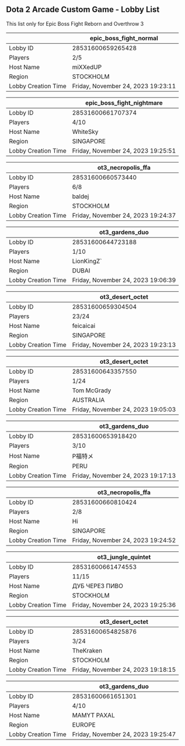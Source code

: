 ## Dota 2 Arcade Custom Game - Lobby List

This list only for Epic Boss Fight Reborn and Overthrow 3

|  | epic_boss_fight_normal |
| ------ | ------ |
| Lobby ID | 28531600659265428 |
| Players | 2/5 |
| Host Name | miXXedUP |
| Region | STOCKHOLM |
| Lobby Creation Time | Friday, November 24, 2023 19:23:11 |


|  | epic_boss_fight_nightmare |
| ------ | ------ |
| Lobby ID | 28531600661707374 |
| Players | 4/10 |
| Host Name | WhiteSky |
| Region | SINGAPORE |
| Lobby Creation Time | Friday, November 24, 2023 19:25:51 |


|  | ot3_necropolis_ffa |
| ------ | ------ |
| Lobby ID | 28531600660573440 |
| Players | 6/8 |
| Host Name | baldej |
| Region | STOCKHOLM |
| Lobby Creation Time | Friday, November 24, 2023 19:24:37 |


|  | ot3_gardens_duo |
| ------ | ------ |
| Lobby ID | 28531600644723188 |
| Players | 1/10 |
| Host Name | LionKingZ` |
| Region | DUBAI |
| Lobby Creation Time | Friday, November 24, 2023 19:06:39 |


|  | ot3_desert_octet |
| ------ | ------ |
| Lobby ID | 28531600659304504 |
| Players | 23/24 |
| Host Name | feicaicai |
| Region | SINGAPORE |
| Lobby Creation Time | Friday, November 24, 2023 19:23:13 |


|  | ot3_desert_octet |
| ------ | ------ |
| Lobby ID | 28531600643357550 |
| Players | 1/24 |
| Host Name | Tom McGrady |
| Region | AUSTRALIA |
| Lobby Creation Time | Friday, November 24, 2023 19:05:03 |


|  | ot3_gardens_duo |
| ------ | ------ |
| Lobby ID | 28531600653918420 |
| Players | 3/10 |
| Host Name | P福特メ |
| Region | PERU |
| Lobby Creation Time | Friday, November 24, 2023 19:17:13 |


|  | ot3_necropolis_ffa |
| ------ | ------ |
| Lobby ID | 28531600660810424 |
| Players | 2/8 |
| Host Name | Hi |
| Region | SINGAPORE |
| Lobby Creation Time | Friday, November 24, 2023 19:24:52 |


|  | ot3_jungle_quintet |
| ------ | ------ |
| Lobby ID | 28531600661474553 |
| Players | 11/15 |
| Host Name | ДУБ ЧЕРЕЗ ПИВО |
| Region | STOCKHOLM |
| Lobby Creation Time | Friday, November 24, 2023 19:25:36 |


|  | ot3_desert_octet |
| ------ | ------ |
| Lobby ID | 28531600654825876 |
| Players | 3/24 |
| Host Name | TheKraken |
| Region | STOCKHOLM |
| Lobby Creation Time | Friday, November 24, 2023 19:18:15 |


|  | ot3_gardens_duo |
| ------ | ------ |
| Lobby ID | 28531600661651301 |
| Players | 4/10 |
| Host Name | MAMYT PAXAL |
| Region | EUROPE |
| Lobby Creation Time | Friday, November 24, 2023 19:25:47 |


